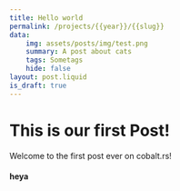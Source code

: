 ```yaml
---
title: Hello world
permalink: /projects/{{year}}/{{slug}}
data:
    img: assets/posts/img/test.png
    summary: A post about cats
    tags: Sometags
    hide: false
layout: post.liquid
is_draft: true
---
```

# This is our first Post!

Welcome to the first post ever on cobalt.rs!
<h4>heya</h4>